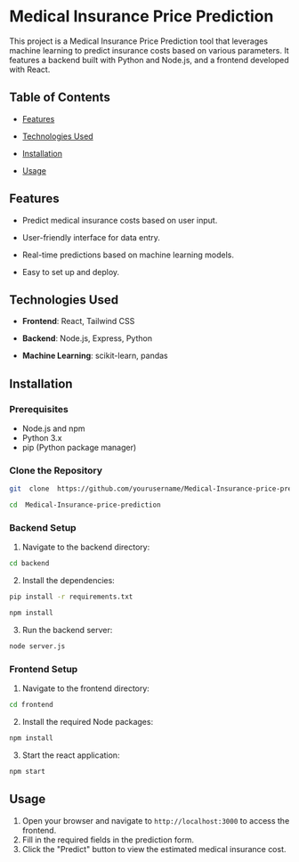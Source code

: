 
# Medical Insurance Price Prediction

  

This project is a Medical Insurance Price Prediction tool that leverages machine learning to predict insurance costs based on various parameters. It features a backend built with Python and Node.js, and a frontend developed with React.

  

## Table of Contents

  

- [Features](#features)

- [Technologies Used](#technologies-used)

- [Installation](#installation)

- [Usage](#usage)

  

## Features

  

- Predict medical insurance costs based on user input.

- User-friendly interface for data entry.

- Real-time predictions based on machine learning models.

- Easy to set up and deploy.

  

## Technologies Used

  

-  **Frontend**: React, Tailwind CSS

-  **Backend**: Node.js, Express, Python

-  **Machine Learning**: scikit-learn, pandas

  

## Installation

### Prerequisites

- Node.js and npm
- Python 3.x
- pip (Python package manager)

  

### Clone the Repository

```bash
git  clone  https://github.com/yourusername/Medical-Insurance-price-prediction.git

cd  Medical-Insurance-price-prediction
```
### Backend Setup
1. Navigate to the backend directory:
```bash
cd backend
```
2. Install the dependencies:
```bash
pip install -r requirements.txt

npm install
```
3. Run the backend server:
```bash
node server.js
```

### Frontend Setup
1. Navigate to the frontend directory:
```bash
cd frontend
```
2. Install the required Node packages:
```bash
npm install
```
3. Start the react application:
```bash
npm start
```

## Usage
1.  Open your browser and navigate to `http://localhost:3000` to access the frontend.
2.  Fill in the required fields in the prediction form.
3.  Click the "Predict" button to view the estimated medical insurance cost.
